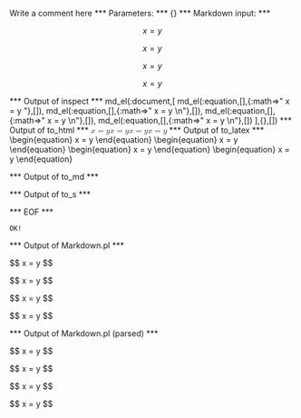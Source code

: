 Write a comment here
*** Parameters: ***
{}
*** Markdown input: ***

$$ x = y $$

$$ x 
= y $$

$$ 
x = y $$

$$ x = y 
$$

*** Output of inspect ***
md_el(:document,[
	md_el(:equation,[],{:math=>" x = y "},[]),
	md_el(:equation,[],{:math=>" x = y \n"},[]),
	md_el(:equation,[],{:math=>" x = y \n"},[]),
	md_el(:equation,[],{:math=>" x = y \n"},[])
],{},[])
*** Output of to_html ***
<math xmlns='http://www.w3.org/1998/Math/MathML'><mi>x</mi><mo>=</mo><mi>y</mi></math><math xmlns='http://www.w3.org/1998/Math/MathML'><mi>x</mi><mo>=</mo><mi>y</mi></math><math xmlns='http://www.w3.org/1998/Math/MathML'><mi>x</mi><mo>=</mo><mi>y</mi></math><math xmlns='http://www.w3.org/1998/Math/MathML'><mi>x</mi><mo>=</mo><mi>y</mi></math>
*** Output of to_latex ***
\begin{equation}
x = y
\end{equation}
\begin{equation}
x = y
\end{equation}
\begin{equation}
x = y
\end{equation}
\begin{equation}
x = y
\end{equation}

*** Output of to_md ***

*** Output of to_s ***

*** EOF ***



	OK!



*** Output of Markdown.pl ***
<p>$$ x = y $$</p>

<p>$$ x 
= y $$</p>

<p>$$ 
x = y $$</p>

<p>$$ x = y 
$$</p>

*** Output of Markdown.pl (parsed) ***
<p>$$ x = y $$</p
   ><p>$$ x 
= y $$</p
   ><p>$$ 
x = y $$</p
   ><p>$$ x = y 
$$</p
 >